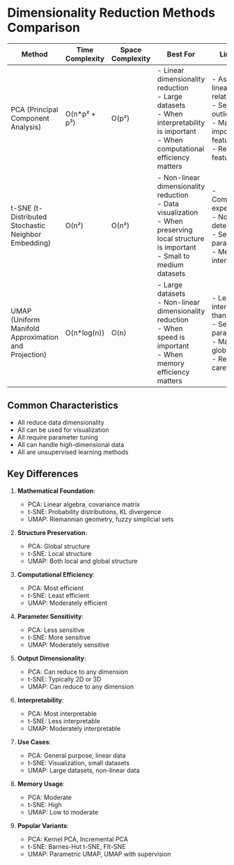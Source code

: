 # Dimensionality Reduction Methods Comparison

| Method | Time Complexity | Space Complexity | Best For | Limitations | Advantages | Use Cases |
|--------|----------------|------------------|----------|-------------|------------|-----------|
| PCA (Principal Component Analysis) | O(n*p² + p³) | O(p²) | - Linear dimensionality reduction<br>- Large datasets<br>- When interpretability is important<br>- When computational efficiency matters | - Assumes linear relationships<br>- Sensitive to outliers<br>- May lose important features<br>- Requires feature scaling | - Fast and efficient<br>- Preserves global structure<br>- Provides explained variance<br>- Easy to implement | - Data compression<br>- Feature extraction<br>- Noise reduction<br>- Data visualization |
| t-SNE (t-Distributed Stochastic Neighbor Embedding) | O(n²) | O(n²) | - Non-linear dimensionality reduction<br>- Data visualization<br>- When preserving local structure is important<br>- Small to medium datasets | - Computationally expensive<br>- Non-deterministic<br>- Sensitive to parameters<br>- Memory intensive | - Preserves local structure<br>- Good for visualization<br>- Can reveal clusters<br>- Works with non-linear data | - Data visualization<br>- Cluster analysis<br>- Pattern recognition<br>- High-dimensional data exploration |
| UMAP (Uniform Manifold Approximation and Projection) | O(n*log(n)) | O(n) | - Large datasets<br>- Non-linear dimensionality reduction<br>- When speed is important<br>- When memory efficiency matters | - Less interpretable than PCA<br>- Sensitive to parameters<br>- May distort global structure<br>- Requires careful tuning | - Faster than t-SNE<br>- Better scalability<br>- Preserves both local and global structure<br>- Works with large datasets | - Big data visualization<br>- Feature learning<br>- Data compression<br>- Pattern discovery |

## Common Characteristics
- All reduce data dimensionality
- All can be used for visualization
- All require parameter tuning
- All can handle high-dimensional data
- All are unsupervised learning methods

## Key Differences
1. **Mathematical Foundation**:
   - PCA: Linear algebra, covariance matrix
   - t-SNE: Probability distributions, KL divergence
   - UMAP: Riemannian geometry, fuzzy simplicial sets

2. **Structure Preservation**:
   - PCA: Global structure
   - t-SNE: Local structure
   - UMAP: Both local and global structure

3. **Computational Efficiency**:
   - PCA: Most efficient
   - t-SNE: Least efficient
   - UMAP: Moderately efficient

4. **Parameter Sensitivity**:
   - PCA: Less sensitive
   - t-SNE: More sensitive
   - UMAP: Moderately sensitive

5. **Output Dimensionality**:
   - PCA: Can reduce to any dimension
   - t-SNE: Typically 2D or 3D
   - UMAP: Can reduce to any dimension

6. **Interpretability**:
   - PCA: Most interpretable
   - t-SNE: Less interpretable
   - UMAP: Moderately interpretable

7. **Use Cases**:
   - PCA: General purpose, linear data
   - t-SNE: Visualization, small datasets
   - UMAP: Large datasets, non-linear data

8. **Memory Usage**:
   - PCA: Moderate
   - t-SNE: High
   - UMAP: Low to moderate

9. **Popular Variants**:
   - PCA: Kernel PCA, Incremental PCA
   - t-SNE: Barnes-Hut t-SNE, FIt-SNE
   - UMAP: Parametric UMAP, UMAP with supervision 